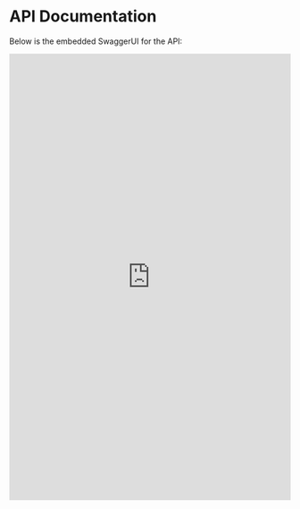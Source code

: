 # API Documentation

Below is the embedded SwaggerUI for the API:

<iframe 
  src="https://galadril.github.io/awtrix3/swagger-ui.html" 
  width="100%" 
  height="800" 
  style="border: none;">
</iframe>
